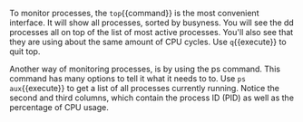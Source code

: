 To monitor processes, the `top`{{command}} is the most convenient interface. It will show all processes, sorted by busyness. You will see the dd processes all on top of the list of most active processes. You'll also see that they are using about the same amount of CPU cycles. Use `q`{{execute}} to quit top.

Another way of monitoring processes, is by using the ps command. This command has many options to tell it what it needs to to. Use `ps aux`{{execute}} to get a list of all processes currently running. Notice the second and third columns, which contain the process ID (PID) as well as the percentage of CPU usage. 
